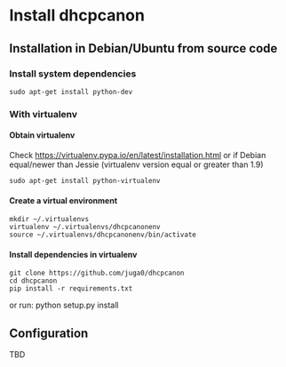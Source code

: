 # Install dhcpcanon

## Installation in Debian/Ubuntu from source code

### Install system dependencies
    sudo apt-get install python-dev

### With virtualenv

#### Obtain virtualenv
Check https://virtualenv.pypa.io/en/latest/installation.html or
if Debian equal/newer than Jessie (virtualenv version equal or greater than 1.9)

    sudo apt-get install python-virtualenv

#### Create a virtual environment
    mkdir ~/.virtualenvs
    virtualenv ~/.virtualenvs/dhcpcanonenv
    source ~/.virtualenvs/dhcpcanonenv/bin/activate

#### Install dependencies in virtualenv
    git clone https://github.com/juga0/dhcpcanon
    cd dhcpcanon
    pip install -r requirements.txt
or run:
    python setup.py install

## Configuration
TBD
